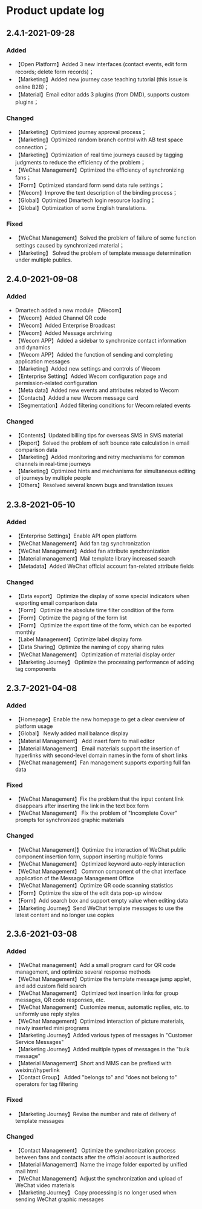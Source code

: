 # Product update log

## 2.4.1-2021-09-28

### Added

* 【Open Platform】Added 3 new interfaces \(contact events, edit form records; delete form records\)；
* 【Marketing】Added new journey case teaching tutorial \(this issue is online B2B\)；
* 【Material】Email editor adds 3 plugins \(from DMD\), supports custom plugins；

### Changed

* 【Marketing】Optimized journey approval process；
* 【Marketing】Optimized random branch control with AB test space connection；
* 【Marketing】Optimization of real time journeys caused by tagging judgments to reduce the efficiency of the problem；
* 【WeChat Management】Optimized the efficiency of synchronizing fans；
* 【Form】Optimized standard form send data rule settings；
* 【Wecom】Improve the text description of the binding process；
* 【Global】Optimized Dmartech login resource loading；
* 【Global】Optimization of some English translations.

### Fixed

* 【WeChat Management】Solved the problem of failure of some function settings caused by synchronized material；
* 【Marketing】 Solved the problem of template message determination under multiple publics.

## 2.4.0-2021-09-08

### Added

* Dmartech added a new module 【Wecom】 
* 【Wecom】Added Channel QR code
* 【Wecom】Added Enterprise Broadcast 
* 【Wecom】Added Message archriving 
* 【Wecom APP】Added a sidebar to synchronize contact information and dynamics 
* 【Wecom APP】Added the function of sending and completing application messages 
* 【Marketing】Added new settings and controls of Wecom 
* 【Enterprise Setting】Added Wecom configuration page and permission-related configuration 
* 【Meta data】Added new events and attributes related to Wecom 
* 【Contacts】Added a new Wecom message card
* 【Segmentation】Added filtering conditions for Wecom related events

### Changed

* 【Contents】Updated billing tips for overseas SMS in SMS material 
* 【Report】Solved the problem of soft bounce rate calculation in email comparison data 
* 【Marketing】Added monitoring and retry mechanisms for common channels in real-time journeys 
* 【Marketing】Optimized hints and mechanisms for simultaneous editing of journeys by multiple people 
* 【Others】Resolved several known bugs and translation issues

## 2.3.8-2021-05-10

### Added

* 【Enterprise Settings】Enable API open platform
* 【WeChat Management】Add fan tag synchronization
* 【WeChat Management】Added fan attribute synchronization
* 【Material management】Mail template library increased search
* 【Metadata】Added WeChat official account fan-related attribute fields

### Changed

* 【Data export】 Optimize the display of some special indicators when exporting email comparison data
* 【Form】 Optimize the absolute time filter condition of the form
* 【Form】Optimize the paging of the form list
* 【Form】 Optimize the export time of the form, which can be exported monthly
* 【Label Management】Optimize label display form
* 【Data Sharing】Optimize the naming of copy sharing rules
* 【WeChat Management】 Optimization of material display order
* 【Marketing Journey】 Optimize the processing performance of adding tag components

## 2.3.7-2021-04-08

### Added

* 【Homepage】Enable the new homepage to get a clear overview of platform usage
* 【Global】 Newly added mail balance display
* 【Material Management】 Add insert form to mail editor
* 【Material Management】 Email materials support the insertion of hyperlinks with second-level domain names in the form of short links
* 【WeChat management】Fan management supports exporting full fan data

### Fixed

* 【WeChat Management】Fix the problem that the input content link disappears after inserting the link in the text box form
* 【WeChat Management】 Fix the problem of "Incomplete Cover" prompts for synchronized graphic materials

### Changed

* 【WeChat Management\]】Optimize the interaction of WeChat public component insertion form, support inserting multiple forms
* 【WeChat Management】 Optimized keyword auto-reply interaction
* 【WeChat Management】 Common component of the chat interface application of the Message Management Office
* 【WeChat Management】Optimize QR code scanning statistics
* 【Form】Optimize the size of the edit data pop-up window
* 【Form】Add search box and support empty value when editing data
* 【Marketing Journey】Send WeChat template messages to use the latest content and no longer use copies 

## 2.3.6-2021-03-08

### Added

* 【WeChat management】Add a small program card for QR code management, and optimize several response methods
* 【WeChat Management】Optimize the template message jump applet, and add custom field search
* 【WeChat Management】 Optimized text insertion links for group messages, QR code responses, etc.
* 【WeChat Management】Customize menus, automatic replies, etc. to uniformly use reply styles
* 【WeChat Management】Optimized interaction of picture materials, newly inserted mini programs
* 【Marketing Journey】Added various types of messages in "Customer Service Messages"
* 【Marketing Journey】Added multiple types of messages in the "bulk message"
* 【Material Management】Short and MMS can be prefixed with weixin://hyperlink
* 【Contact Group】 Added "belongs to" and "does not belong to" operators for tag filtering

### Fixed

* 【Marketing Journey】Revise the number and rate of delivery of template messages

### Changed

* 【Contact Management】 Optimize the synchronization process between fans and contacts after the official account is authorized
* 【Material Management】Name the image folder exported by unified mail html
* 【WeChat Management】Adjust the synchronization and upload of WeChat video materials
* 【Marketing Journey】 Copy processing is no longer used when sending WeChat graphic messages 

